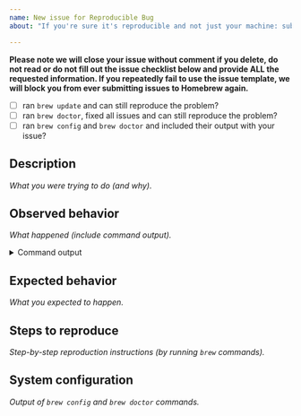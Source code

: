 ```yaml
---
name: New issue for Reproducible Bug
about: "If you're sure it's reproducible and not just your machine: submit an issue so we can investigate."

---
```


**Please note we will close your issue without comment if you delete, do not read or do not fill out the issue checklist below and provide ALL the requested information. If you repeatedly fail to use the issue template, we will block you from ever submitting issues to Homebrew again.**

- [ ] ran `brew update` and can still reproduce the problem?
- [ ] ran `brew doctor`, fixed all issues and can still reproduce the problem?
- [ ] ran `brew config` and `brew doctor` and included their output with your issue?

<!-- To help us debug your issue, please complete these sections: -->

## Description
_What you were trying to do (and why)._

<!-- replace me -->

## Observed behavior
_What happened (include command output)._

<!-- replace me -->

<details>
  <summary>Command output</summary>
  <pre>

  <!-- replace this with the command output -->

  </pre>
</details>

## Expected behavior
_What you expected to happen._

<!-- replace me -->

## Steps to reproduce
_Step-by-step reproduction instructions (by running `brew` commands)._

<!-- replace me -->

## System configuration
_Output of `brew config` and `brew doctor` commands._

<pre>
<!-- replace me -->
</pre>
